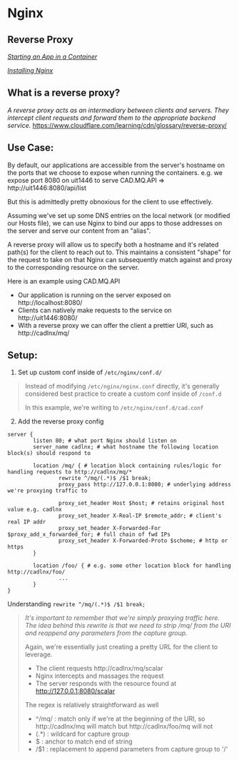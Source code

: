# Nginx
## Reverse Proxy

 *[Starting an App in a Container](https://github.com/levy013/podman-research?tab=readme-ov-file#step-4-start-app-in-container)*

 *[Installing Nginx]()*

## What is a reverse proxy?
*A reverse proxy acts as an intermediary between clients and servers. They intercept client requests and forward them to the appropriate backend service.*
https://www.cloudflare.com/learning/cdn/glossary/reverse-proxy/

## Use Case: 
By default, our applications are accessible from the server's hostname on the ports that we choose to expose when running the containers.
e.g. we expose port 8080 on uit1446 to serve CAD.MQ.API => http://uit1446:8080/api/list

But this is admittedly pretty obnoxious for the client to use effectively.

Assuming we've set up some DNS entries on the local network (or modified our Hosts file), we can use Nginx to bind our apps to those addresses on the server and serve our content from an "alias".

A reverse proxy will allow us to specify both a hostname and it's related path(s) for the client to reach out to. This maintains a consistent "shape" for the request to take on that Nginx can subsequently match against and proxy to the corresponding resource on the server.

Here is an example using CAD.MQ.API
- Our application is running on the server exposed on http://localhost:8080/ 
- Clients can natively make requests to the service on http://uit1446:8080/
- With a reverse proxy we can offer the client a prettier URI, such as http://cadlnx/mq/

## Setup:
1. Set up custom conf inside of `/etc/nginx/conf.d/`
>  Instead of modifying `/etc/nginx/nginx.conf` directly, it's generally considered best practice to create a custom conf inside of `/conf.d`
>
> In this example, we're writing to `/etc/nginx/conf.d/cad.conf`

2. Add the reverse proxy config
```nginx
server { 
        listen 80; # what port Nginx should listen on
        server_name cadlnx; # what hostname the following location block(s) should respond to
         
        location /mq/ { # location block containing rules/logic for handling requests to http://cadlnx/mq/*
                rewrite ^/mq/(.*)$ /$1 break; 
                proxy_pass http://127.0.0.1:8080; # underlying address we're proxying traffic to 

                proxy_set_header Host $host; # retains original host value e.g. cadlnx
                proxy_set_header X-Real-IP $remote_addr; # client's real IP addr 
                proxy_set_header X-Forwarded-For $proxy_add_x_forwarded_for; # full chain of fwd IPs
                proxy_set_header X-Forwarded-Proto $scheme; # http or https 
        }

        location /foo/ { # e.g. some other location block for handling http://cadlnx/foo/
                ...
        }
} 
```
 Understanding `rewrite ^/mq/(.*)$ /$1 break;`
> *It's important to remember that we're simply proxying traffic here. The idea behind this rewrite is that we need to strip /mq/ from the URI and reappend any parameters from the capture group.*
>
> Again, we're essentially just creating a pretty URL for the client to leverage.
>    - The client requests http://cadlnx/mq/scalar
>    - Nginx intercepts and massages the request
>    - The server responds with the resource found at http://127.0.0.1:8080/scalar
>
> The regex is relatively straightforward as well
>    - ^/mq/ : match only if we're at the beginning of the URI, so http://cadlnx/mq will match but http://cadlnx/foo/mq will not
>    - (.*) : wildcard for capture group
>    - $ : anchor to match end of string
>    - /$1 : replacement to append parameters from capture group to '/'
